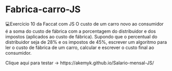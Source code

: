 # Fabrica-carro-JS
💻Exercício 10 da Faccat com JS
O custo de um carro novo ao consumidor é a soma do custo de fábrica com a porcentagem do
distribuidor e dos impostos (aplicados ao custo de fábrica). Supondo que o percentual do distribuidor
seja de 28% e os impostos de 45%, escrever um algoritmo para ler o custo de fábrica de um carro,
calcular e escrever o custo final ao consumidor. 
<p>Clique aqui para testar -> https://akemyk.github.io/Salario-mensal-JS/ </p>
